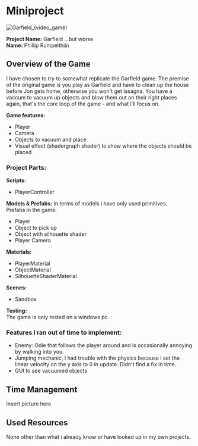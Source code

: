 # Miniproject
![Garfield_(video_game)](https://github.com/user-attachments/assets/72f081ea-30ec-483d-a4ad-b6a42287c13e)

**Project Name:** Garfield ...but worse
<br> **Name:** Phillip Rumpelthiin

## Overview of the Game
I have chosen to try to somewhat replicate the Garfield game. The premise of the original game is you play as Garfield and have to clean up the house before Jon gets home, otherwise you won't get lasagna. You have a vaccum to vacuum up objects and blow them out on their right places again, that's the core loop of the game - and what i'll focus on. 

**Game features:** 
* Player 
* Camera 
* Objects to vacuum and place
* Visual effect (shadergraph shader) to show where the objects should be placed 

### Project Parts:
**Scripts:** 
* PlayerController

**Models & Prefabs:**
In terms of models i have only used primitives. 
<br> Prefabs in the game: 
* Player
* Object to pick up
* Object with silhouette shader
* Player Camera

**Materials:**
* PlayerMaterial
* ObjectMaterial
* SilhouetteShaderMaterial

**Scenes:** 
* Sandbox

**Testing:**
<br> The game is only tested on a windows pc. 

### Features I ran out of time to implement: 
* Enemy: Odie that follows the player around and is occasionally annoying by walking into you.
* Jumping mechanic, I had trouble with the physics because i set the linear velocity on the y axis to 0 in update. Didn't find a fix in time.
* GUI to see vacuumed objects 

## Time Management
Insert picture here

## Used Resources
None other than what i already know or have looked up in my own projects. 







